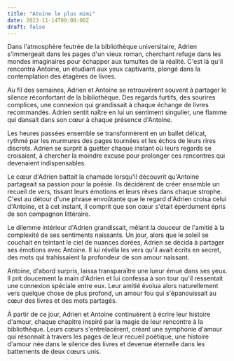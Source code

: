 ```yaml
---
title: "Atoine le plus mimi"
date: 2023-11-14T00:00:00Z
draft: false
---
```


Dans l'atmosphère feutrée de la bibliothèque universitaire, Adrien s'immergeait dans les pages d'un vieux roman, cherchant refuge dans les mondes imaginaires pour échapper aux tumultes de la réalité. C'est là qu'il rencontra Antoine, un étudiant aux yeux captivants, plongé dans la contemplation des étagères de livres.

Au fil des semaines, Adrien et Antoine se retrouvèrent souvent à partager le silence réconfortant de la bibliothèque. Des regards furtifs, des sourires complices, une connexion qui grandissait à chaque échange de livres recommandés. Adrien sentit naître en lui un sentiment singulier, une flamme qui dansait dans son cœur à chaque présence d'Antoine.

Les heures passées ensemble se transformèrent en un ballet délicat, rythmé par les murmures des pages tournées et les échos de leurs rires discrets. Adrien se surprit à guetter chaque instant où leurs regards se croisaient, à chercher la moindre excuse pour prolonger ces rencontres qui devenaient indispensables.

Le cœur d'Adrien battait la chamade lorsqu'il découvrit qu'Antoine partageait sa passion pour la poésie. Ils décidèrent de créer ensemble un recueil de vers, tissant leurs émotions et leurs rêves dans chaque strophe. C'est au détour d'une phrase envoûtante que le regard d'Adrien croisa celui d'Antoine, et à cet instant, il comprit que son cœur s'était éperdument épris de son compagnon littéraire.

Le dilemme intérieur d'Adrien grandissait, mêlant la douceur de l'amitié à la complexité de ses sentiments naissants. Un jour, alors que le soleil se couchait en teintant le ciel de nuances dorées, Adrien se décida à partager ses émotions avec Antoine. Il lui révéla les vers qu'il avait écrits en secret, des mots qui trahissaient la profondeur de son amour naissant.

Antoine, d'abord surpris, laissa transparaître une lueur émue dans ses yeux. Il prit doucement la main d'Adrien et lui confessa à son tour qu'il ressentait une connexion spéciale entre eux. Leur amitié évolua alors naturellement vers quelque chose de plus profond, un amour fou qui s'épanouissait au cœur des livres et des mots partagés.

À partir de ce jour, Adrien et Antoine continuèrent à écrire leur histoire d'amour, chaque chapitre inspiré par la magie de leur rencontre à la bibliothèque. Leurs cœurs s'entrelacèrent, créant une symphonie d'amour qui résonnait à travers les pages de leur recueil poétique, une histoire d'amour née dans le silence des livres et devenue éternelle dans les battements de deux cœurs unis.
